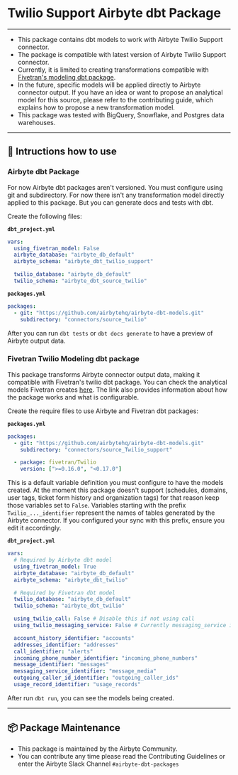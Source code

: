 # Twilio Support Airbyte dbt Package

---

- This package contains dbt models to work with Airbyte Twilio Support connector.
- The package is compatible with latest version of Airbyte Twilio Support connector.
- Currently, it is limited to creating transformations compatible with [Fivetran's modeling dbt package](https://github.com/fivetran/dbt_twilio/tree/main).
- In the future, specific models will be applied directly to Airbyte connector output. If you have an idea or want to propose an analytical model for this source, please refer to the contributing guide, which explains how to propose a new transformation model.
- This package was tested with BigQuery, Snowflake, and Postgres data warehouses.

---

## 🎯 Intructions how to use

### Airbyte dbt Package

For now Airbyte dbt packages aren't versioned. You must configure using git and subdirectory. For now there isn't any transformation model directly applied to this package. But you can generate docs and tests with dbt.

Create the following files:

**`dbt_project.yml`**

```yaml
vars:
  using_fivetran_model: False
  airbyte_database: "airbyte_db_default"
  airbyte_schema: "airbyte_dbt_twilio_support"

  twilio_database: "airbyte_db_default"
  twilio_schema: "airbyte_dbt_source_twilio"
```

**`packages.yml`**

```yaml
packages:
  - git: "https://github.com/airbytehq/airbyte-dbt-models.git"
    subdirectory: "connectors/source_twilio"
```

After you can run `dbt tests` or `dbt docs generate` to have a preview of Airbyte output data.

### Fivetran Twilio Modeling dbt package

This package transforms Airbyte connector output data, making it compatible with Fivetran's twilio dbt package. You can check the analytical models Fivetran creates [here](https://github.com/fivetran/dbt_twilio/tree/main?tab=readme-ov-file#-what-does-this-dbt-package-do). The link also provides information about how the package works and what is configurable.

Create the require files to use Airbyte and Fivetran dbt packages:

**`packages.yml`**

```yaml
packages:
  - git: "https://github.com/airbytehq/airbyte-dbt-models.git"
    subdirectory: "connectors/source_Twilio_support"

  - package: fivetran/Twilio
    version: [">=0.16.0", "<0.17.0"]
```

This is a default variable definition you must configure to have the models created.
At the moment this package doesn't support (schedules, domains, user tags, ticket form history and organization tags) for that reason keep those variables set to `False`.
Variables starting with the prefix `Twilio_..._identifier` represent the names of tables generated by the Airbyte connector. If you configured your sync with this prefix, ensure you edit it accordingly.

**`dbt_project.yml`**

```yaml
vars:
  # Required by Airbyte dbt model
  using_fivetran_model: True
  airbyte_database: "airbyte_db_default"
  airbyte_schema: "airbyte_dbt_twilio"

  # Required by Fivetran dbt model
  twilio_database: "airbyte_db_default"
  twilio_schema: "airbyte_dbt_twilio"

  using_twilio_call: False # Disable this if not using call
  using_twilio_messaging_service: False # Currently messaging_service is not supported by airbyte schemas

  account_history_identifier: "accounts"
  addresses_identifier: "addresses"
  call_identifier: "alerts"
  incoming_phone_number_identifier: "incoming_phone_numbers"
  message_identifier: "messages"
  messaging_service_identifier: "message_media"
  outgoing_caller_id_identifier: "outgoing_caller_ids"
  usage_record_identifier: "usage_records"

```

After run `dbt run`, you can see the models being created.

---

## :package: Package Maintenance

- This package is maintained by the Airbyte Community.
- You can contribute any time please read the Contributing Guidelines or enter the Airbyte Slack Channel `#airbyte-dbt-packages`

